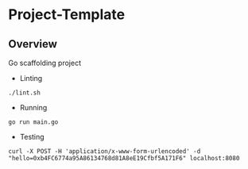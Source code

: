 # Project-Template

## Overview
Go scaffolding project

- Linting
```shell
./lint.sh
```

- Running
```shell
go run main.go
```

- Testing
```
curl -X POST -H 'application/x-www-form-urlencoded' -d "hello=0xb4FC6774a95A86134768d81A8eE19Cfbf5A171F6" localhost:8080
```